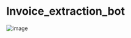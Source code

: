 # Invoice_extraction_bot

![image](https://github.com/raghavgpt001/Invoice_extraction_bot/assets/67496636/7a55d9ad-0cdb-4691-ac6c-bab3dfafbc85)
